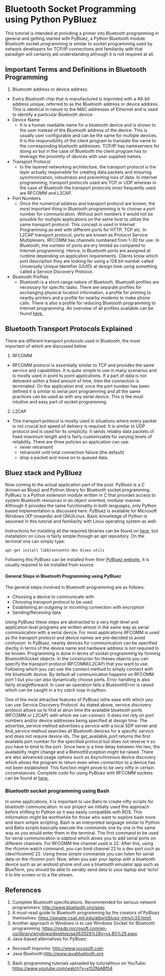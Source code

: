 # Bluetooth Socket Programming using Python PyBluez
This tutorial is intended at providing a primer into Bluetooth programming in general and getting started with PyBluez, a Python Bluetooth module. Bluetooth socket programming is similar to socket programming used by network developers for TCP/IP connections and familiarity with that paradigm will certainly aid understanding although it is not required at all.

## Important Terms and Definitions in Bluetooth Programming
1. Bluetooth address or device address.
  - Every Bluetooth chip that is manufactured is imprinted with a 48-bit address unique, referred to as the Bluetooth address or device address. This is identical in nature to the MAC addresses of Ethernet and is used to identify a particular Bluetooth device
- Device Name
  - It is a human readable name for a bluetooth device and is shown to the user instead of the Bluetooth address of the device. This is usually user configurable and can be the same for multiple devices. It is the responsibility of the client program to translate the name to the corresponding bluetooth addresses. TCP/IP has nameservers for doing so but in the case of Bluetooth the client program has to leverage the proximity of devices with user supplied names.
- Transport Protocol
  - In the layered networking architecture, the transport protocol is the layer actually responsible for creating data packets and ensuring synchronization, robustness and preventing loss of data. In internet programming, transport protocols used are TCP or UDP whereas in the case of Bluetooth the transport protocols most frequently used are RFCOMM and L2CAP.
- Port Numbers
  - Once the numerical address and transport protocol are known, the most important thing in Bluetooth programming is to choose a port number for communication. Without port numbers it would not be possible for multiple applications on the same host to utilize the same transport protocol. This concept is used in Internet Programming as well with different ports for HTTP, TCP etc. In L2CAP transport protocol, ports are known as Protocol Service Multiplexers. RFCOMM has channels numbered from 1-30 for use. In Bluetooth, the number of ports are ery limited as compared to Internet programming. Hence, in Bluetooth ports are assigned at runtime depending on application requirements. Clients know which port description they are looking for using a 128 bit number called Universally Unique Identifier (UUID) at design time using something called a Service Discovery Protocol.
- Bluetooth Profiles
  - Bluetooth is a short-range nature of Bluetooth, Bluetooth profiles are necessary for specific tasks. There are separate profiles for exchanging physical location information, a profile for printing to nearby printers and a profile for nearby modems to make phone calls. There is also a profile for reducing Bluetooth programming to Internet programming. An overview of all profiles available can be found [here.](http://www.bluetooth.org/spec)


## Bluetooth Transport Protocols Explained
There are different transport protocols used in Bluetooth, the most important of which are discussed below
1. RFCOMM
  - RFCOMM protocol is essentially similar to TCP and provides the same service and capabilities. It is quite simple to use in many scenarios and is mostly used in point to point applications. If a part of data is not delivered within a fixed amount of time, then the connection is terminated. On the application end, once the port number has been defined it is similar to serial port programming and all the same practices can be used as with any serial device. This is the most intuitive and easy part of socket programming.
2. L2CAP
  - This transport protocol is mostly used in situations where every packet is not crucial but speed of delivery is required. It is similar to UDP protocol and is used for its simplicity. It sends reliably data packets of fixed maximum length and is fairly customizable for varying levels of reliability. There are three policies an application can use:
    - never retransmit
    - retransmit until total connection failure (the default)
    - drop a packet and move on to queued data.


## Bluez stack and PyBluez
Now coming to the actual application part of the post. PyBluez is a C (known as Bluez) and Python library for Bluetooth socket programming. PyBluez is a Python extension module written in C that provides access to system Bluetooth resources in an object oriented, modular manner. Although it provides the same functionality in both languages, only Python based implementation is discussed here. PyBluez is available for Microsoft Windows (XP onwards) and GNU/Linux. Basic knowledge of Python is assumed in this tutorial and familiarity with Linux operating system as well.

Instructions for installing all the required libraries can be found on [here](htp://www.bluez.org), but installation on Linux is fairly simple through an apt repository. On the terminal one can simply type:

``apt-get install libbluetooth1-dev bluez-utils``

Following this PyBluez can be installed from their [PyBluez website.](http://org.csail.mit.edu/pybluez)
It is usually required to be installed from source.

#### General Steps in Bluetooth Programming using PyBluez
The general steps involved in Bluetooth programming are as follows:
- Choosing a device to communicate with
- Choosing transport protocol to be used
- Establishing an outgoing or incoming connection with encryption
- Sending/Receiving data

Using PyBluez these steps are abstracted to a very high level and application level programs are written almost in the same way as serial communication with a serial device. For most applications RFCOMM is used as the transport protocol and device names are pre-decided to avoid confusion.
In PyBluez, nearby devices for communication can be specified diectly in terms of the device name and hardware address is not required to be known.
Programming is done in terms of socket programming by forming BluetoothSocket objects. In the constructor for theses objects you can specify the transport protocol (RFCOMM/L2CAP) that you want to use. Following which you can use the connect method to simply connect with hte bluetooth device. By default all communication happens on RFCOMM port 1 but you can also dynamically choose ports. Error handling is also fairly straightforward. In case an operation fails a BluetoothError is raised which can be caught in a try catch loop in python.

One of the most attractive features of PyBluez isthe ease with which you can use Service Discovery Protocol. As stated above, service discovery protocol allows us to find at atrun time the available bluetooth ports (RFCOMM or L2CAP) with which we can connect. It does not rely on port numbers and/or device addresses being specified at design time. The advertise_service method advertises a service with a local SDP server and find_service method searches all Bluetooth devices for a specific service and does not require device ids. The get_available_port returns the first available port number for the specified protocol but does not reserve it so you have to bind to the port. Since here is a time delay between hte two, the availability might change and a BletoothException might be raised.
There are also advanced usage options such as Asynchronous device discovery which allows the program to return even when connection to a device has not been established. This function might prove to be very nifty in certain circumstances. Complete code for using PyBluez with RFCOMM sockets can be found at [here.](https://people.csail.mit.edu/albert/bluez-intro/x502.html)

### Bluetooth socket programming using Bash
In some applications, it is important to use Bahs to create nifty scripts for bluetooth communication. In our project we initially used this approach before shifting to Python as it was easily compatible with ROS. This information might be worthwhile for those who want to explore bash more and learn simple scripting.
Bash is an interpreted language similar to Python and Bahs scripts basically execute the commands one by one in the same way as you would enter them in the terminal. The first command to be used for serial communication is sdptool which alows you to add serial ports on different channels. For RFCOMM the channel used is 22. After this, using the rfcomm watch command, you can bind channel 22 to a dev port such as /dev/rfcomm0 22.
Using these simple commands you can listen for serial data on the rfcomm port. Now, when you pair your laptop with a bluetooth device such as an android phone and use a bluetooth emulator app such as BlueTerm, you should be able to serially send data to your laptop and 'echo' it to the screen or to a file stream.



## References
1. Complete Bluetooth specifications. Recommended for serious network programmers: http://www.bluetooth.org/spec
2. A must-read guide to Bluetooth programming by the creators of PyBluez themselves: https://people.csail.mit.edu/albert/bluez-intro/c33.html\
3. Another approach in Windows is to use Windows Socket for Bluetooth programming: https://msdn.microsoft.com/en-us/library/windows/desktop/aa362928%28v=vs.85%29.aspx
4. Java-based alternatives for PyBluez:
  - Rocosoft Impronto: http://www.rocosoft.com
  - Java Bluetooth:http://www.javabluetooth.org
5. Bash programming tutorials uploaded by tutoriallinux on YouTube:
https://www.youtube.com/watch?v=xtS2NiABf54
